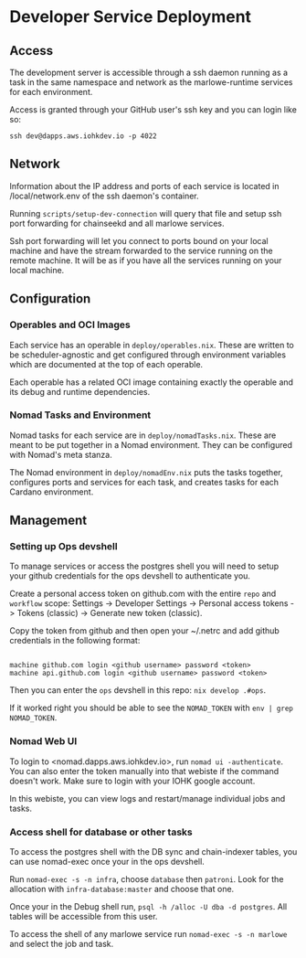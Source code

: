 # Developer Service Deployment
## Access
The development server is accessible through a ssh daemon running as a task in the same namespace and network as the marlowe-runtime services for each environment.

Access is granted through your GitHub user's ssh key and you can login like so:

```
ssh dev@dapps.aws.iohkdev.io -p 4022
```

## Network
Information about the IP address and ports of each service is located in /local/network.env of the ssh daemon's container.

Running `scripts/setup-dev-connection` will query that file and setup ssh port forwarding for chainseekd and all marlowe services.

Ssh port forwarding will let you connect to ports bound on your local machine and have the stream forwarded to the service running on the remote machine. It will be as if you have all the services running on your local machine.

## Configuration
### Operables and OCI Images
Each service has an operable in `deploy/operables.nix`. These are written to be scheduler-agnostic and get configured through environment variables which are documented at the top of each operable.

Each operable has a related OCI image containing exactly the operable and its debug and runtime dependencies.
### Nomad Tasks and Environment
Nomad tasks for each service are in `deploy/nomadTasks.nix`. These are meant to be put together in a Nomad environment. They can be configured with Nomad's meta stanza.

The Nomad environment in `deploy/nomadEnv.nix` puts the tasks together, configures ports and services for each task, and creates tasks for each Cardano environment.

## Management
### Setting up Ops devshell
To manage services or access the postgres shell you will need to setup your github credentials for the ops devshell to authenticate you.

Create a personal access token on github.com with the entire `repo` and `workflow` scope: Settings -> Developer Settings -> Personal access tokens -> Tokens (classic) -> Generate new token (classic).

Copy the token from github and then open your ~/.netrc and add github credentials in the following format:

```

machine github.com login <github username> password <token>
machine api.github.com login <github username> password <token>
```

Then you can enter the `ops` devshell in this repo: `nix develop .#ops`.

If it worked right you should be able to see the `NOMAD_TOKEN` with `env | grep NOMAD_TOKEN`.
### Nomad Web UI
To login to <nomad.dapps.aws.iohkdev.io>, run `nomad ui -authenticate`. You can also enter the token manually into that webiste if the command doesn't work. Make sure to login with your IOHK google account.

In this webiste, you can view logs and restart/manage individual jobs and tasks.

### Access shell for database or other tasks
To access the postgres shell with the DB sync and chain-indexer tables, you can use nomad-exec once your in the ops devshell.

Run `nomad-exec -s -n infra`, choose `database` then `patroni`. Look for the allocation with `infra-database:master` and choose that one.

Once your in the Debug shell run, `psql -h /alloc -U dba -d postgres`. All tables will be accessible from this user.

To access the shell of any marlowe service run `nomad-exec -s -n marlowe` and select the job and task.
